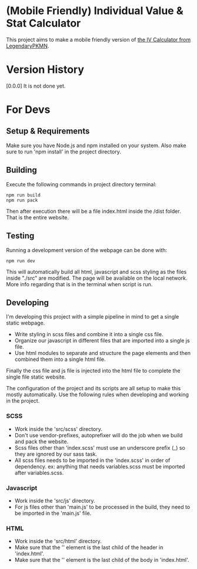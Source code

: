 (Mobile Friendly) Individual Value & Stat Calculator
===================================
This project aims to make a mobile friendly version of [the IV Calculator from LegendaryPKMN](https://legendarypkmn.github.io/ivcalcsm.html).

# Version History
[0.0.0] It is not done yet.

# For Devs
## Setup & Requirements
Make sure you have Node.js and npm installed on your system.
Also make sure to run 'npm install' in the project directory.

## Building
Execute the following commands in project directory terminal:

    npm run build
    npm run pack

Then after execution there will be a file index.html inside the /dist folder. That is the entire website.

## Testing
Running a development version of the webpage can be done with:

    npm run dev

This will automatically build all html, javascript and scss styling as the files inside "./src" are modified. 
The page will be available on the local network. More info regarding that is in the terminal when script is run.

## Developing
I'm developing this project with a simple pipeline in mind to get a single static webpage.

- Write styling in scss files and combine it into a single css file.
- Organize our javascript in different files that are imported into a single js file.
- Use html modules to separate and structure the page elements and then combined them into a single html file.

Finally the css file and js file is injected into the html file to complete the single file static website.

The configuration of the project and its scripts are all setup to make this mostly automatically.
Use the following rules when developing and working in the project.

### SCSS
- Work inside the 'src/scss' directory.
- Don't use vendor-prefixes, autoprefixer will do the job when we build and pack the website.
- Scss files other than 'index.scss' must use an underscore prefix (_) so they are ignored by our sass task.
- All scss files needs to be imported in the 'index.scss' in order of dependency.
    ex: anything that needs variables.scss must be imported after variables.scss.

### Javascript
- Work inside the 'src/js' directory.
- For js files other than 'main.js' to be processed in the build, they need to be imported in the 'main.js' file.

### HTML
- Work inside the 'src/html' directory.
- Make sure that the '<link href="PACK.INJECT.STYLING">' element is the last child of the header in 'index.html'.
- Make sure that the '<link href="PACK.INJECT.SCRIPTS">' element is the last child of the body in 'index.html'.
